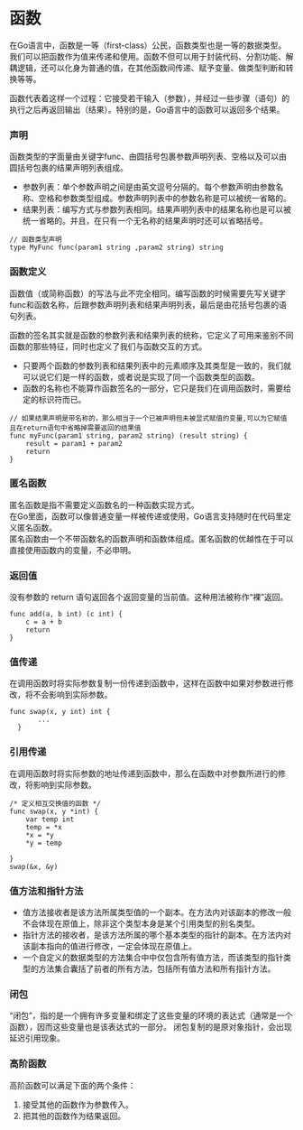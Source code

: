 # 函数

在Go语言中，函数是一等（first-class）公民，函数类型也是一等的数据类型。  
我们可以把函数作为值来传递和使用。函数不但可以用于封装代码、分割功能、解耦逻辑，还可以化身为普通的值，在其他函数间传递、赋予变量、做类型判断和转换等等。  

函数代表着这样一个过程：它接受若干输入（参数），并经过一些步骤（语句）的执行之后再返回输出（结果）。特别的是，Go语言中的函数可以返回多个结果。


### 声明
函数类型的字面量由关键字func、由圆括号包裹参数声明列表、空格以及可以由圆括号包裹的结果声明列表组成。
* 参数列表：单个参数声明之间是由英文逗号分隔的。每个参数声明由参数名称、空格和参数类型组成。参数声明列表中的参数名称是可以被统一省略的。
* 结果列表：编写方式与参数列表相同。结果声明列表中的结果名称也是可以被统一省略的。并且，在只有一个无名称的结果声明时还可以省略括号。
```
// 函数类型声明
type MyFunc func(param1 string ,param2 string) string
```


### 函数定义
函数值（或简称函数）的写法与此不完全相同。编写函数的时候需要先写关键字func和函数名称，后跟参数声明列表和结果声明列表，最后是由花括号包裹的语句列表。

函数的签名其实就是函数的参数列表和结果列表的统称，它定义了可用来鉴别不同函数的那些特征，同时也定义了我们与函数交互的方式。
* 只要两个函数的参数列表和结果列表中的元素顺序及其类型是一致的，我们就可以说它们是一样的函数，或者说是实现了同一个函数类型的函数。
* 函数的名称也不能算作函数签名的一部分，它只是我们在调用函数时，需要给定的标识符而已。
```
// 如果结果声明是带名称的，那么相当于一个已被声明但未被显式赋值的变量,可以为它赋值且在return语句中省略掉需要返回的结果值
func myFunc(param1 string, param2 string) (result string) {
    result = param1 + param2
    return
}
```


### 匿名函数

匿名函数是指不需要定义函数名的一种函数实现方式。  
在Go里面，函数可以像普通变量一样被传递或使用，Go语言支持随时在代码里定义匿名函数。  
匿名函数由一个不带函数名的函数声明和函数体组成。匿名函数的优越性在于可以直接使用函数内的变量，不必申明。



### 返回值
没有参数的 return 语句返回各个返回变量的当前值。这种用法被称作“裸”返回。
```
func add(a, b int) (c int) {
    c = a + b
    return
}
```



### 值传递
在调用函数时将实际参数复制一份传递到函数中，这样在函数中如果对参数进行修改，将不会影响到实际参数。
```
func swap(x, y int) int {
       ...
  }
```


### 引用传递
在调用函数时将实际参数的地址传递到函数中，那么在函数中对参数所进行的修改，将影响到实际参数。
```
/* 定义相互交换值的函数 */
func swap(x, y *int) {
    var temp int
    temp = *x
    *x = *y
    *y = temp

}
swap(&x, &y)
```



### 值方法和指针方法
* 值方法接收者是该方法所属类型值的一个副本。在方法内对该副本的修改一般不会体现在原值上，除非这个类型本身是某个引用类型的别名类型。
* 指针方法的接收者，是该方法所属的哪个基本类型的指针的副本。在方法内对该副本指向的值进行修改，一定会体现在原值上。
* 一个自定义的数据类型的方法集合中中仅包含所有值方法，而该类型的指针类型的方法集合囊括了前者的所有方法，包括所有值方法和所有指针方法。




### 闭包
“闭包”，指的是一个拥有许多变量和绑定了这些变量的环境的表达式（通常是一个函数），因而这些变量也是该表达式的一部分。
闭包复制的是原对象指针，会出现延迟引用现象。



### 高阶函数
高阶函数可以满足下面的两个条件：
1. 接受其他的函数作为参数传入。
2. 把其他的函数作为结果返回。






















